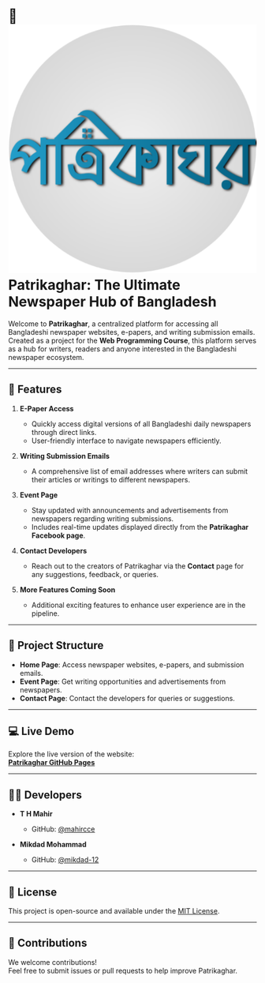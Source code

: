 # 📰 ![Patrikaghar Logo](Favicon5.png) Patrikaghar: The Ultimate Newspaper Hub of Bangladesh

Welcome to **Patrikaghar**, a centralized platform for accessing all Bangladeshi newspaper websites, e-papers, and writing submission emails. Created as a project for the **Web Programming Course**, this platform serves as a hub for writers, readers and anyone interested in the Bangladeshi newspaper ecosystem.

---

## 🚀 Features

1. **E-Paper Access**  
   - Quickly access digital versions of all Bangladeshi daily newspapers through direct links.  
   - User-friendly interface to navigate newspapers efficiently.  

2. **Writing Submission Emails**  
   - A comprehensive list of email addresses where writers can submit their articles or writings to different newspapers.  

3. **Event Page**  
   - Stay updated with announcements and advertisements from newspapers regarding writing submissions.  
   - Includes real-time updates displayed directly from the **Patrikaghar Facebook page**.  

4. **Contact Developers**  
   - Reach out to the creators of Patrikaghar via the **Contact** page for any suggestions, feedback, or queries.  

5. **More Features Coming Soon**  
   - Additional exciting features to enhance user experience are in the pipeline.  

---

## 📂 Project Structure

- **Home Page**: Access newspaper websites, e-papers, and submission emails.  
- **Event Page**: Get writing opportunities and advertisements from newspapers.  
- **Contact Page**: Contact the developers for queries or suggestions.  

---

## 💻 Live Demo

Explore the live version of the website:  
[**Patrikaghar GitHub Pages**](https://mahircce.github.io/Patrikaghar/)

---

## 👨‍💻 Developers

- **T H Mahir**  
  - GitHub: [@mahircce](https://github.com/mahircce)  
   

- **Mikdad Mohammad**  
  - GitHub: [@mikdad-12](https://github.com/mikdad-12)  
   

---

## 📜 License

This project is open-source and available under the [MIT License](LICENSE).

---

## 🤝 Contributions

We welcome contributions!  
Feel free to submit issues or pull requests to help improve Patrikaghar.


